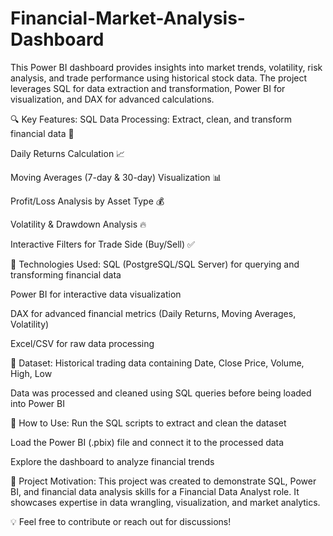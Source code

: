 # Financial-Market-Analysis-Dashboard

This Power BI dashboard provides insights into market trends, volatility, risk analysis, and trade performance using historical stock data. The project leverages SQL for data extraction and transformation, Power BI for visualization, and DAX for advanced calculations.

🔍 Key Features:
SQL Data Processing: Extract, clean, and transform financial data 📂

Daily Returns Calculation 📈

Moving Averages (7-day & 30-day) Visualization 📊

Profit/Loss Analysis by Asset Type 💰

Volatility & Drawdown Analysis 🔥

Interactive Filters for Trade Side (Buy/Sell) ✅

🚀 Technologies Used:
SQL (PostgreSQL/SQL Server) for querying and transforming financial data

Power BI for interactive data visualization

DAX for advanced financial metrics (Daily Returns, Moving Averages, Volatility)

Excel/CSV for raw data processing

📁 Dataset:
Historical trading data containing Date, Close Price, Volume, High, Low

Data was processed and cleaned using SQL queries before being loaded into Power BI

📌 How to Use:
Run the SQL scripts to extract and clean the dataset

Load the Power BI (.pbix) file and connect it to the processed data

Explore the dashboard to analyze financial trends

🌟 Project Motivation:
This project was created to demonstrate SQL, Power BI, and financial data analysis skills for a Financial Data Analyst role. It showcases expertise in data wrangling, visualization, and market analytics.

💡 Feel free to contribute or reach out for discussions!

